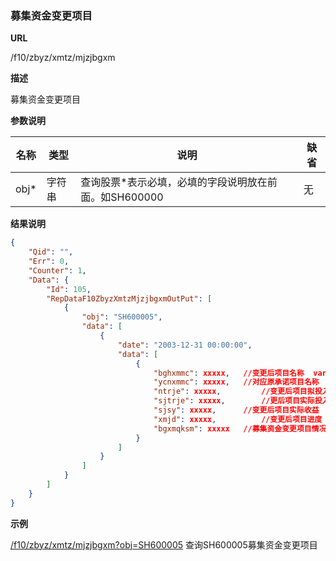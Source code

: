
### 募集资金变更项目

**URL**

/f10/zbyz/xmtz/mjzjbgxm

**描述**

募集资金变更项目

**参数说明**

|名称|类型|说明|缺省|
| -------- | -------- | -------- | -------- |
|obj\*|字符串|查询股票\*表示必填，必填的字段说明放在前面。如SH600000|无|


**结果说明**

```json
{
    "Qid": "",
    "Err": 0,
    "Counter": 1,
    "Data": {
        "Id": 105,
        "RepDataF10ZbyzXmtzMjzjbgxmOutPut": [
            {
                "obj": "SH600005",
                "data": [
                    {
                        "date": "2003-12-31 00:00:00",
                        "data": [
                            {
								"bghxmmc": xxxxx,  	//变更后项目名称  varchar(200)            
								"ycnxmmc": xxxxx, 	//对应原承诺项目名称  varchar(200)                
								"ntrje": xxxxx, 		//变更后项目拟投入金额  numeric(20,4)          
								"sjtrje": xxxxx,	 	//更后项目实际投入金额  numeric(20,4)          
								"sjsy": xxxxx, 		//变更后项目实际收益  numeric(20,4)               
								"xmjd": xxxxx,  		//变更后项目进度  varchar(500)           
								"bgxmqksm": xxxxx   //募集资金变更项目情况说明  varchar(1000)
                            }
                        ]
                    }
                ]
            }
        ]
    }
}
```

**示例**

[/f10/zbyz/xmtz/mjzjbgxm?obj=SH600005]($APIHOST$/f10/zbyz/xmtz/mjzjbgxm?obj=SH600005)
查询SH600005募集资金变更项目
